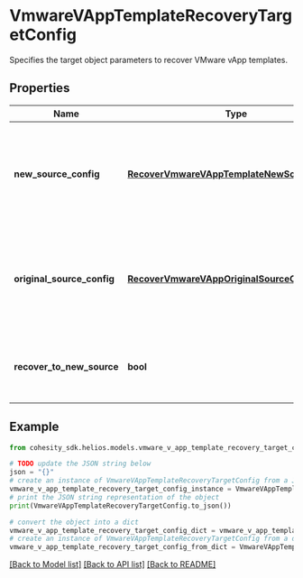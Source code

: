 # VmwareVAppTemplateRecoveryTargetConfig

Specifies the target object parameters to recover VMware vApp templates.

## Properties

Name | Type | Description | Notes
------------ | ------------- | ------------- | -------------
**new_source_config** | [**RecoverVmwareVAppTemplateNewSourceConfig**](RecoverVmwareVAppTemplateNewSourceConfig.md) | Specifies the new destination Source configuration parameters where the vApp templates will be recovered. This is mandatory if recoverToNewSource is set to true. | [optional] 
**original_source_config** | [**RecoverVmwareVAppOriginalSourceConfig**](RecoverVmwareVAppOriginalSourceConfig.md) | Specifies the Source configuration if vApp templates are being recovered to Original Source. If not specified, all the configuration parameters will be retained. | [optional] 
**recover_to_new_source** | **bool** | Specifies the parameter whether the recovery should be performed to a new or an existing Source Target. | 

## Example

```python
from cohesity_sdk.helios.models.vmware_v_app_template_recovery_target_config import VmwareVAppTemplateRecoveryTargetConfig

# TODO update the JSON string below
json = "{}"
# create an instance of VmwareVAppTemplateRecoveryTargetConfig from a JSON string
vmware_v_app_template_recovery_target_config_instance = VmwareVAppTemplateRecoveryTargetConfig.from_json(json)
# print the JSON string representation of the object
print(VmwareVAppTemplateRecoveryTargetConfig.to_json())

# convert the object into a dict
vmware_v_app_template_recovery_target_config_dict = vmware_v_app_template_recovery_target_config_instance.to_dict()
# create an instance of VmwareVAppTemplateRecoveryTargetConfig from a dict
vmware_v_app_template_recovery_target_config_from_dict = VmwareVAppTemplateRecoveryTargetConfig.from_dict(vmware_v_app_template_recovery_target_config_dict)
```
[[Back to Model list]](../README.md#documentation-for-models) [[Back to API list]](../README.md#documentation-for-api-endpoints) [[Back to README]](../README.md)


